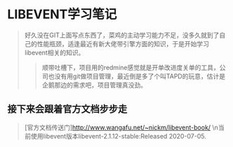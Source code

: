# LIBEVENT学习笔记
> 好久没在GIT上面写点东西了，菜鸡的主动学习能力不足，没多久就到了自己的性能瓶颈，适逢最近有新大佬带引擎方面的知识，于是开始学习libevent相关的知识。
>> 顺带吐槽下，项目用的redmine感觉就是开单改进度关单的工具，公司也没有用git做项目管理，最近倒是多了个叫TAPD的玩意，估计是企鹅那边的需求吧，项目管理真没劲。
## 接下来会跟着官方文档步步走
> [官方文档传送门]http://www.wangafu.net/~nickm/libevent-book/ \n当前使用libevent版本libevent-2.1.12-stable:Released 2020-07-05.
